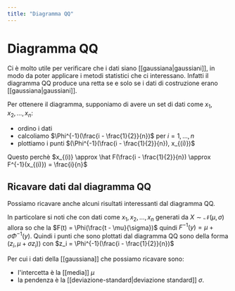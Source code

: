 ```yaml
---
title: "Diagramma QQ"
---
```

# Diagramma QQ
Ci è molto utile per verificare che i dati siano [[gaussiana|gaussiani]], in modo da poter applicare i metodi statistici che ci interessano. Infatti il diagramma QQ produce una retta se e solo se i dati di costruzione erano [[gaussiana|gaussiani]].

Per ottenere il diagramma, supponiamo di avere un set di dati come $x_1, x_2, \ldots, x_n$:
- ordino i dati
- calcoliamo $\Phi^{-1}(\frac{i - \frac{1}{2}}{n})$ per $i = 1, \ldots, n$
- plottiamo i punti $(\Phi^{-1}(\frac{i - \frac{1}{2}}{n}), x_{(i)})$

Questo perchè $x_{(i)} \approx \hat F(\frac{i - \frac{1}{2}}{n}) \approx F^{-1}(x_{(i)}) = \frac{i}{n}$

## Ricavare dati dal diagramma QQ
Possiamo ricavare anche alcuni risultati interessanti dal diagramma QQ.

In particolare si noti che con dati come $x_1, x_2, \ldots, x_n$ generati da $X \sim \mathcal{N}(\mu, \sigma)$ allora so che la $F(t) = \Phi(\frac{t - \mu}{\sigma})$ quindi $F^{-1}(y) = \mu + \sigma \Phi^{-1}(y)$. Quindi i punti che sono plottati dal diagramma QQ sono della forma $(z_i, \mu + \sigma z_i))$ con $z_i = \Phi^{-1}(\frac{i - \frac{1}{2}}{n})$

Per cui i dati della [[gaussiana]] che possiamo ricavare sono:
- l'intercetta è la [[media]] $\mu$
- la pendenza è la [[deviazione-standard|deviazione standard]] $\sigma$.
